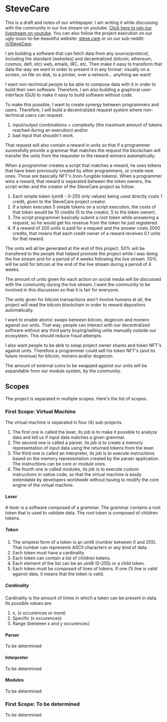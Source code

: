 # SteveCare
This is a draft and notes of our whitepaper.  I am writing it while discussing with the community in our live stream on youtube. [Click here to join our livestream on youtube](https://www.youtube.com/watch?v=OrLvu8EZPj8).  You can also follow the project execution on our ugly-soon-to-be-beautiful website: [steve.care](https://steve.care) or on our sub-reddit: [/r/SteveCare](https://reddit.com/r/stevecare).

I am building a software that can fetch data from any source/protocol, including the standard (websites) and decentralized (bitcoin, ethereum, cosmos, defi, etc) web, emails, IRC, etc. Then make it easy to transform that data the way we want in order to present it in any format: visually on a screen, on file on disk, to a printer, over a network... anything we want!

I want non-technical people to be able to compose data with it in order to build their own software.  Therefore, I am also building a graphical user-interface (GUI) to make it easy to build software without code.

To make this possible, I want to create synergy between programmers and users.  Therefore, I will build a decentralized request system where non-technical users can request:

1. input/output combinations + complexity (the maximum amount of tokens reached during an execution) and/or
2. bad input that shouldn't work.  

That request will also contain a reward in units so that if a programmer sucessfully provide a grammar that matches the request the blockchain will transfer the units from the requester to the reward winners automatically.

When a programmer creates a script that matches a reward, he uses tokens that have been previously created by other programmers, or create new ones.  Those are basically NFT's (non-fungible tokens).  When a programmer wins a reward, that reward is separated between the token owners, the script writer and the creator of the SteveCare project as follow:

1. Each simple token (uint8 - 0-255 only values) being used directly costs 1 credit, given to the SteveCare project creator.
2. If a token executes 5 simple tokens on a script execution, the costs of that token would be 10 credits (5 to the creator, 5 to the token owner).
3. The script programmer basically submit a root token while answering a request, so he would get his revenue from the token he just registered.
4. If a reward of 200 units is paid for a request and the answer costs 2000 credits, that means that each credit owner of a reward receives 0.1 units for that reward.

The units will all be generated at the end of this project.  50% will be transfered to the people that helped promote the project while I was doing the live stream and for a period of 4 weeks following the live stream.  50% will be sold for bitcoin at the end of the live stream during a period of 4 weeks.

The amount of units given for each action on social media will be discussed with the community during the live stream. I want the community to be involved in this discussion so that it is fair for everyone.

The units given for bitcoin transactions won't involve humans at all, the project will read the bitcoin blockchain in order to reward depositors automatically.

I want to enable atomic swaps between bitcoin, dogecoin and monero against our units.  That way, people can interact with our decentralized software without any third party buying/selling units manually outside our ecosystem. This should reduce fraud attempts.

I also want people to be able to swap project owner shares and token NFT's against units. Therefore a programmer could sell his token NFT's (and its future revenue) for bitcoin, monero and/or dogecoin.

The amount of external coins to be swapped against our units will be expandable from our module system, by the community.

## Scopes
The project is separated in multiple scopes.  Here's the list of scopes.

### First Scope: Virtual Machine
The virtual machine is separated in four (4) sub-projects.  

1. The first one is called the lexer, its job is to make it possible to analyze data and tell us if input data matches a given grammar.  
2. The second one is called a parser, its job is to create a memory representation of input data using the returned tokens from the lexer.
3. The third one is called an interpreter, its job is to execute instructions based on the memory representation created by the parser application. The instructions can be core or module ones.
4. The fourth one is called modules, its job is to execute custom instructions in native code, so that the virtual machine is easily extendable by developers worldwide without having to modify the core engine of the virtual machine.

#### Lexer
A lexer is a software composed of a grammar.  The grammar contains a root token that is used to validate data.  The root token is composed of children tokens.

##### Token
1. The simplest form of a token is an uint8 (number between 0 and 255).  That number can represents ASCII characters or any kind of data.
2. Each token must have a cardinality
3. Each token can contain a list of children tokens.
4. Each element of the list can be an uint8 (0-255) or a child token.
5. Each token must be composed of lines of tokens.  If one (1) line is valid against data, it means that the token is valid.

##### Cardinality
Cardinality is the amount of times in which a token can be present in data. Its possible values are:

1. x, (x occurences or more)
2. Specific (x occurences)
3. Range (between x and y occurences)

#### Parser
To be determined

#### Interpreter
To be determined

#### Modules
To be determined

### First Scope: To be determined
To be determined
